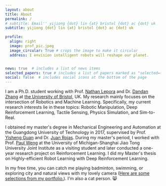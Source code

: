 ```yaml
---
layout: about
title: About
permalink: /
# subtitle: Email'' yijiong {dot} lin {at} bristol {dot} ac {dot} uk
subtitle: yijiong {dot} lin {at} bristol {dot} ac {dot} uk

profile:
  align: right
  image: prof_pic.jpeg
  image_circular: True # crops the image to make it circular
  address: I envision intelligent robots will reshape our planet.


news: true  # includes a list of news items
selected_papers: true # includes a list of papers marked as "selected={true}"
social: false  # includes social icons at the bottom of the page
---
```


I am a Ph.D. student working with Prof. [Nathan Lepora](https://lepora.com/) and Dr. [Dandan Zhang](https://www.intelligentrobotics-acrossscales.com/) at [the University of Bristol](https://research-information.bris.ac.uk/en/persons/yijiong-lin), UK. My research mainly focuses on the intersection of Robotics and Machine Learning. Specifically, my current research interests lie in these topics: Robotic Manipulation, Deep Reinforcement Learning, Tactile Sensing, Physics Simulation, and Sim-to-Real.

I obtained my master's degree in Mechanical Engineering and Automation at the Guangdong University of Technology in 2017, supervised by Prof. [Yisheng Guan](https://ieeexplore.ieee.org/author/37402001000) and Dr. [Juan Rojas](http://www.juanrojas.net/). During my master's period, I worked with Prof. [Paul Weng](https://weng.fr/) at the University of Michigan-Shanghai Jiao Tong University Joint Institute as a visiting student and later conducted a one-year research project on Reinforcement Learning. I did my Master's thesis on Highly-efficient Robot Learning with Deep Reinforcement Learning.

In my free time, you can catch me playing badminton, swimming, or exploring city and natural views with my lovely camera ([Here are some selections from my portfolio.](https://www.flickr.com/photos/193186347@N02/with/52463943697/)). I'm also a cat person. :smile_cat:
